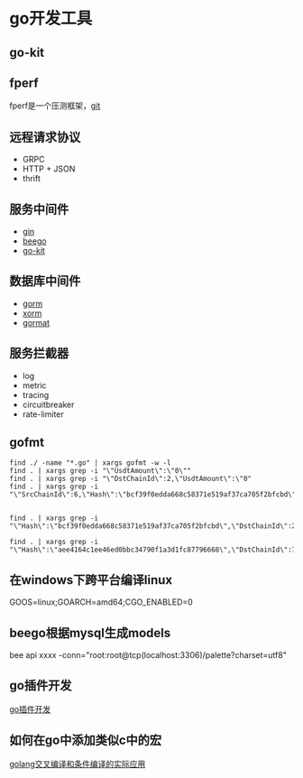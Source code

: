 # go开发工具

## go-kit

## fperf

fperf是一个压测框架，[git](https://github.com/fperf/fperf)

## 远程请求协议

+ GRPC
+ HTTP + JSON
+ thrift

## 服务中间件

+ [gin](https://github.com/gin-gonic/gin)
+ [beego](https://beego.me/docs/intro/)
+ [go-kit](https://github.com/go-kit/kit)

## 数据库中间件
+ [gorm](https://github.com/go-gorm/gorm)
+ [xorm]()
+ [gormat](https://github.com/airplayx/gormat)

## 服务拦截器

+ log
+ metric
+ tracing
+ circuitbreaker
+ rate-limiter

## gofmt

```
find ./ -name "*.go" | xargs gofmt -w -l
find . | xargs grep -i "\"UsdtAmount\":\"0\""
find . | xargs grep -i "\"DstChainId\":2,\"UsdtAmount\":\"0"
find . | xargs grep -i "\"SrcChainId\":6,\"Hash\":\"bcf39f0edda668c58371e519af37ca705f2bfcbd\",\"DstChainId\":2"


find . | xargs grep -i "\"Hash\":\"bcf39f0edda668c58371e519af37ca705f2bfcbd\",\"DstChainId\":2"

find . | xargs grep -i "\"Hash\":\"aee4164c1ee46ed0bbc34790f1a3d1fc87796668\",\"DstChainId\":7"
```

## 在windows下跨平台编译linux
GOOS=linux;GOARCH=amd64;CGO_ENABLED=0

## beego根据mysql生成models

bee api xxxx -conn="root:root@tcp(localhost:3306)/palette?charset=utf8"

## go插件开发
[go插件开发](https://www.jianshu.com/p/917b159a4be6)

## 如何在go中添加类似c中的宏

[golang交叉编译和条件编译的实际应用](https://zhuanlan.zhihu.com/p/92235251)




